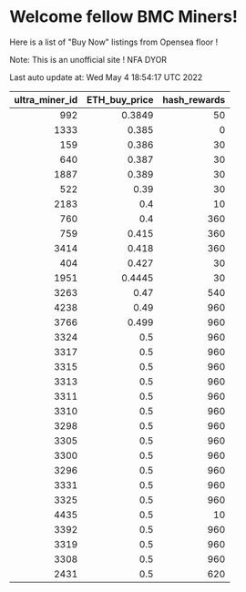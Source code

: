# Welcome fellow BMC Miners!
Here is a list of "Buy Now" listings from Opensea floor !

Note: This is an unofficial site ! NFA DYOR


Last auto update at: Wed May  4 18:54:17 UTC 2022


|   ultra_miner_id |   ETH_buy_price |   hash_rewards |
|-----------------:|----------------:|---------------:|
|              992 |          0.3849 |             50 |
|             1333 |          0.385  |              0 |
|              159 |          0.386  |             30 |
|              640 |          0.387  |             30 |
|             1887 |          0.389  |             30 |
|              522 |          0.39   |             30 |
|             2183 |          0.4    |             10 |
|              760 |          0.4    |            360 |
|              759 |          0.415  |            360 |
|             3414 |          0.418  |            360 |
|              404 |          0.427  |             30 |
|             1951 |          0.4445 |             30 |
|             3263 |          0.47   |            540 |
|             4238 |          0.49   |            960 |
|             3766 |          0.499  |            960 |
|             3324 |          0.5    |            960 |
|             3317 |          0.5    |            960 |
|             3315 |          0.5    |            960 |
|             3313 |          0.5    |            960 |
|             3311 |          0.5    |            960 |
|             3310 |          0.5    |            960 |
|             3298 |          0.5    |            960 |
|             3305 |          0.5    |            960 |
|             3300 |          0.5    |            960 |
|             3296 |          0.5    |            960 |
|             3331 |          0.5    |            960 |
|             3325 |          0.5    |            960 |
|             4435 |          0.5    |             10 |
|             3392 |          0.5    |            960 |
|             3319 |          0.5    |            960 |
|             3308 |          0.5    |            960 |
|             2431 |          0.5    |            620 |